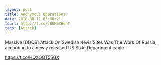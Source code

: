 ```yaml
---
layout: post
title: Anonymous Operations
date: 2018-08-11 03:00:21
tourl: http://t.co/s8UMSXHenT
tags: [Attack]
---
```

Massive [DDOS] Attack On Swedish News Sites Was The Work Of Russia, according to a newly released US State Department cable

https://t.co/HQXOQT55GX